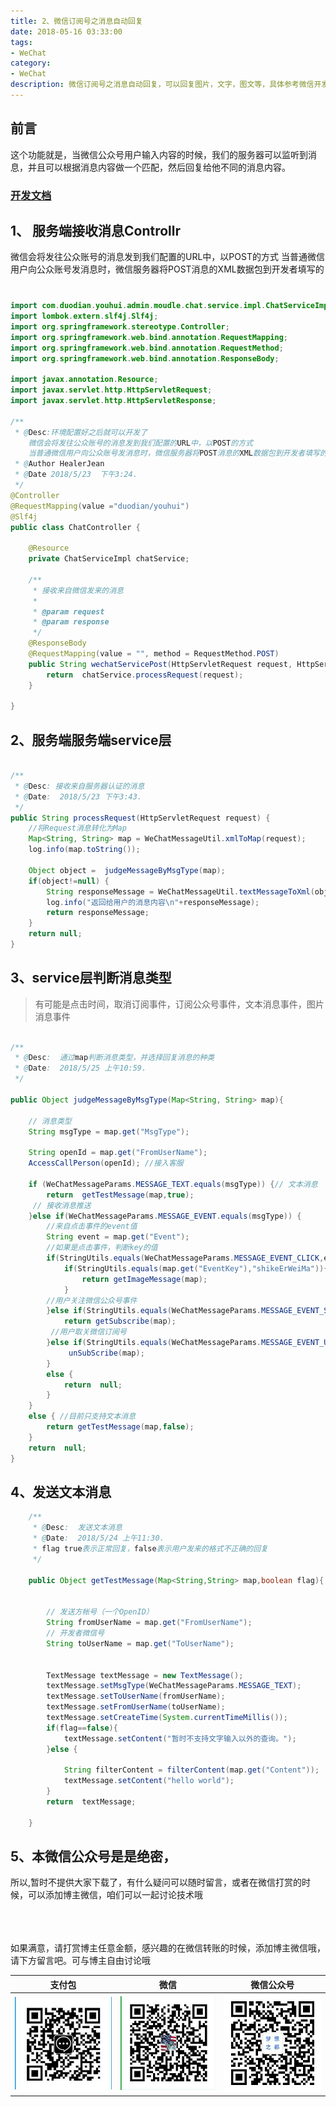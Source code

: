 ```yaml
---
title: 2、微信订阅号之消息自动回复
date: 2018-05-16 03:33:00
tags: 
- WeChat
category: 
- WeChat
description: 微信订阅号之消息自动回复，可以回复图片，文字，图文等，具体参考微信开发文档
---
```

<!-- image url 
https://raw.githubusercontent.com/HealerJean/HealerJean.github.io/master/blogImages
　　首行缩进
<font color="red">  </font>
-->

## 前言

这个功能就是，当微信公众号用户输入内容的时候，我们的服务器可以监听到消息，并且可以根据消息内容做一个匹配，然后回复给他不同的消息内容。

### [开发文档](https://mp.weixin.qq.com/wiki?t=resource/res_main&id=mp1421140543)

## 1、 服务端接收消息Controllr


微信会将发往公众账号的消息发到我们配置的URL中，以POST的方式
当普通微信用户向公众账号发消息时，微信服务器将POST消息的XML数据包到开发者填写的

### 
```java

import com.duodian.youhui.admin.moudle.chat.service.impl.ChatServiceImpl;
import lombok.extern.slf4j.Slf4j;
import org.springframework.stereotype.Controller;
import org.springframework.web.bind.annotation.RequestMapping;
import org.springframework.web.bind.annotation.RequestMethod;
import org.springframework.web.bind.annotation.ResponseBody;

import javax.annotation.Resource;
import javax.servlet.http.HttpServletRequest;
import javax.servlet.http.HttpServletResponse;

/**
 * @Desc:环境配置好之后就可以开发了
    微信会将发往公众账号的消息发到我们配置的URL中，以POST的方式
    当普通微信用户向公众账号发消息时，微信服务器将POST消息的XML数据包到开发者填写的URL上。
 * @Author HealerJean
 * @Date 2018/5/23  下午3:24.
 */
@Controller
@RequestMapping(value ="duodian/youhui")
@Slf4j
public class ChatController {

    @Resource
    private ChatServiceImpl chatService;

    /**
     * 接收来自微信发来的消息
     *
     * @param request
     * @param response
     */
    @ResponseBody
    @RequestMapping(value = "", method = RequestMethod.POST)
    public String wechatServicePost(HttpServletRequest request, HttpServletResponse response) {
        return  chatService.processRequest(request);
    }

}

```

## 2、服务端服务端service层


```java

/**
 * @Desc: 接收来自服务器认证的消息
 * @Date:  2018/5/23 下午3:43.
 */
public String processRequest(HttpServletRequest request) {
    //将Request消息转化为Map
    Map<String, String> map = WeChatMessageUtil.xmlToMap(request);
    log.info(map.toString());

    Object object =  judgeMessageByMsgType(map);
    if(object!=null) {
        String responseMessage = WeChatMessageUtil.textMessageToXml(object);
        log.info("返回给用户的消息内容\n"+responseMessage);
        return responseMessage;
    }
    return null;
}

```



## 3、service层判断消息类型
>有可能是点击时间，取消订阅事件，订阅公众号事件，文本消息事件，图片消息事件



```java

/**
 * @Desc:  通过map判断消息类型，并选择回复消息的种类
 * @Date:  2018/5/25 上午10:59.
 */

public Object judgeMessageByMsgType(Map<String, String> map){

    // 消息类型
    String msgType = map.get("MsgType");

    String openId = map.get("FromUserName");
    AccessCallPerson(openId); //接入客服

    if (WeChatMessageParams.MESSAGE_TEXT.equals(msgType)) {// 文本消息
        return  getTestMessage(map,true);
     // 接收消息推送
    }else if(WeChatMessageParams.MESSAGE_EVENT.equals(msgType)) {
        //来自点击事件的event值
        String event = map.get("Event");
        //如果是点击事件，判断key的值
        if(StringUtils.equals(WeChatMessageParams.MESSAGE_EVENT_CLICK,event)){//点击事件
            if(StringUtils.equals(map.get("EventKey"),"shikeErWeiMa")){
                return getImageMessage(map);
            }
        //用户关注微信公众号事件
        }else if(StringUtils.equals(WeChatMessageParams.MESSAGE_EVENT_SUBSCRIBE,event)){
            return getSubscribe(map);
         //用户取关微信订阅号
        }else if(StringUtils.equals(WeChatMessageParams.MESSAGE_EVENT_UNSUBSCRIBE,event)){
             unSubScribe(map);
        }
        else {
            return  null;
        }
    }
    else { //目前只支持文本消息
        return getTestMessage(map,false);
    }
    return  null;
}

```

## 4、发送文本消息


```java
    /**
     * @Desc:  发送文本消息
     * @Date:  2018/5/24 上午11:30.
     * flag true表示正常回复，false表示用户发来的格式不正确的回复
     */

    public Object getTestMessage(Map<String,String> map,boolean flag){


        // 发送方帐号（一个OpenID）
        String fromUserName = map.get("FromUserName");
        // 开发者微信号
        String toUserName = map.get("ToUserName");


        TextMessage textMessage = new TextMessage();
        textMessage.setMsgType(WeChatMessageParams.MESSAGE_TEXT);
        textMessage.setToUserName(fromUserName);
        textMessage.setFromUserName(toUserName);
        textMessage.setCreateTime(System.currentTimeMillis());
        if(flag==false){
            textMessage.setContent("暂时不支持文字输入以外的查询。");
        }else {

            String filterContent = filterContent(map.get("Content"));
            textMessage.setContent("hello world");
        }
        return  textMessage;

    }

```



## 5、本微信公众号是是绝密，

所以,暂时不提供大家下载了，有什么疑问可以随时留言，或者在微信打赏的时候，可以添加博主微信，咱们可以一起讨论技术哦


<br/><br/><br/>
如果满意，请打赏博主任意金额，感兴趣的在微信转账的时候，添加博主微信哦， 请下方留言吧。可与博主自由讨论哦

|支付包 | 微信|微信公众号|
|:-------:|:-------:|:------:|
|![支付宝](https://raw.githubusercontent.com/HealerJean/HealerJean.github.io/master/assets/img/tctip/alpay.jpg) | ![微信](https://raw.githubusercontent.com/HealerJean/HealerJean.github.io/master/assets/img/tctip/weixin.jpg)|![微信公众号](https://raw.githubusercontent.com/HealerJean/HealerJean.github.io/master/assets/img/my/qrcode_for_gh_a23c07a2da9e_258.jpg)|




<!-- Gitalk 评论 start  -->

<link rel="stylesheet" href="https://unpkg.com/gitalk/dist/gitalk.css">
<script src="https://unpkg.com/gitalk@latest/dist/gitalk.min.js"></script> 
<div id="gitalk-container"></div>    
 <script type="text/javascript">
    var gitalk = new Gitalk({
		clientID: `1d164cd85549874d0e3a`,
		clientSecret: `527c3d223d1e6608953e835b547061037d140355`,
		repo: `HealerJean.github.io`,
		owner: 'HealerJean',
		admin: ['HealerJean'],
		id: 'YxIXelEcMpPOIsxo',
    });
    gitalk.render('gitalk-container');
</script> 

<!-- Gitalk end -->

